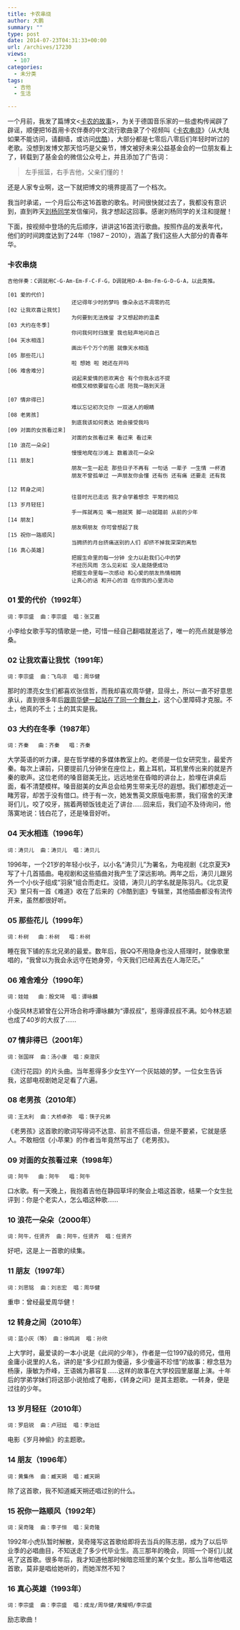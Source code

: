 ```yaml
---
title: 卡农串烧
author: 大鹏
summary: ""
type: post
date: 2014-07-23T04:31:33+00:00
url: /archives/17230
views:
  - 107
categories:
  - 未分类
tags:
  - 吉他
  - 生活

---
```

一个月前，我发了篇博文<[卡农的故事][1]>，为关于德国音乐家的一些虚构传闻辟了辟谣，顺便把16首用卡农伴奏的中文流行歌曲录了个视频叫《[卡农串烧][2]》（从大陆如果不能访问，请翻墙，或访问[优酷][3]），大部分都是七零后八零后们年轻时听过的老歌。没想到发博文那天恰巧是父亲节，博文被好未来公益基金会的一位朋友看上了，转载到了基金会的微信公众号上，并且添加了广告词：

> 左手摇篮，右手吉他，父亲们懂的！

还是人家专业啊，这一下就把博文的境界提高了一个档次。

我当时承诺，一个月后公布这16首歌的歌名。时间很快就过去了，我都没有意识到，直到昨天[刘杨同学][4]发信催问，我才想起这回事。感谢刘杨同学的关注和提醒！

下面，按视频中登场的先后顺序，讲讲这16首流行歌曲。按照作品的发表年代，他们的时间跨度达到了24年（1987 &#8211; 2010），涵盖了我们这些人大部分的青春年华。

### 卡农串烧

    吉他伴奏：C调就用C-G-Am-Em-F-C-F-G，D调就用D-A-Bm-Fm-G-D-G-A，以此类推。
    
    [01 爱的代价]
                        还记得年少时的梦吗 像朵永远不凋零的花
    [02 让我欢喜让我忧]
                        为何要到无法挽留 才又想起妳的温柔
    [03 大约在冬季]
                        你问我何时归故里 我也轻声地问自己
    [04 天水相连]
                        画出千个万个的圈 就像天水相连
    [05 那些花儿]
                        啦 想她 啦 她还在开吗
    [06 难舍难分]
                        说起来爱情的悲欢离合 有个你我永远不提
                        相偎又相依要留在心底 陪我一路到天涯
    
    [07 情非得已]
                        难以忘记初次见你 一双迷人的眼睛
    [08 老男孩]
                        到底我该如何表达 她会接受我吗
    [09 对面的女孩看过来]
                        对面的女孩看过来 看过来 看过来
    [10 浪花一朵朵]
                        慢慢地爬在沙滩上 数着浪花一朵朵
    [11 朋友]
                        朋友一生一起走 那些日子不再有 一句话 一辈子 一生情 一杯酒 
                        朋友不曾孤单过 一声朋友你会懂 还有伤 还有痛 还要走 还有我
    
    [12 转身之间]
                        往昔时光已走远 我才会学着想念 平常的相见
    [13 岁月轻狂]
                        手一挥就再见 嘴一翘就笑 脚一动就踏前 从前的少年
    [14 朋友]
                        朋友啊朋友 你可曾想起了我
    [15 祝你一路顺风]
                        当拥挤的月台挤痛送别的人们 却挤不掉我深深的离愁
    [16 真心英雄]
                        把握生命里的每一分钟 全力以赴我们心中的梦
                        不经历风雨 怎么见彩虹 没人能随便成功
                        把握生命里每一次感动 和心爱的朋友热情相拥
                        让真心的话 和开心的泪 在你我的心里流动
    

### 01 爱的代价（1992年）

    词：李宗盛  曲：李宗盛  唱：张艾嘉
    

小李给女歌手写的情歌是一绝，可惜一经自己翻唱就差远了，唯一的亮点就是够沧桑。

### 02 让我欢喜让我忧（1991年）

    词：李宗盛  曲：飞鸟凉  唱：周华健
    

那时的漂亮女生们都喜欢张信哲，而我却喜欢周华健，显得土，所以一直不好意思承认，直到很多年后[跟周华健一起站在了同一个舞台上][5]，这个心里障碍才克服。不土，他真的不土；土的其实是我。

### 03 大约在冬季（1987年）

    词：齐秦   曲：齐秦   唱：齐秦
    

大学英语的听力课，是在哲学楼的多媒体教室上的。老师是一位女研究生，最爱齐秦。每次上课前，只要提前几分钟坐在座位上，戴上耳机，耳机里传出来的就是齐秦的歌声。这位老师的嗓音甜美无比，远远地坐在昏暗的讲台上，脸埋在讲桌后面，看不清楚模样。嗓音甜美的女声总会给男生带来无尽的遐想。我们都想走近一睹芳容，却苦于没有借口。终于有一次，她发售英文原版电影票，我们宿舍的天津哥们儿，咬了咬牙，揣着两顿饭钱走近了讲台……回来后，我们迫不及待询问，他落寞地说：钱白花了，还是嗓音好听。

### 04 天水相连（1996年）

    词：涛贝儿  曲：涛贝儿  唱：涛贝儿
    

1996年，一个21岁的年轻小伙子，以小名“涛贝儿”为署名，为电视剧《北京夏天》写了十几首插曲。电视剧和这些插曲对我产生了深远影响。两年之后，涛贝儿跟另外一个小伙子组成“羽泉”组合而走红。没错，涛贝儿的学名就是陈羽凡。《北京夏天》里只有一首《难道》收在了后来的《冷酷到底》专辑里，其他插曲都没有流传开来，虽然都很好听。

### 05 那些花儿（1999年）

    词：朴树   曲：朴树   唱：朴树
    

睡在我下铺的东北兄弟的最爱。数年后，我QQ不用隐身也没人搭理时，就像歌里唱的，“我曾以为我会永远守在她身旁，今天我们已经离去在人海茫茫。”

### 06 难舍难分（1990年）

    词：娃娃   曲：殷文琦  唱：谭咏麟
    

小旋风林志颖曾在公开场合称呼谭咏麟为“谭叔叔”，惹得谭叔叔不满。如今林志颖也成了40岁的大叔了……

### 07 情非得已（2001年）

    词：张国祥  曲：汤小康  唱：庾澄庆
    

《流行花园》的片头曲。当年惹得多少女生YY一个灰姑娘的梦。一位女生告诉我，这部电视剧她足足看了六遍。

### 08 老男孩（2010年）

    词：王太利  曲：大桥卓弥  唱：筷子兄弟
    

《老男孩》这首歌的歌词写得词不达意、前言不搭后语，但是不要紧，它就是感人。不敢相信《小苹果》的作者当年竟然写出了《老男孩》。

### 09 对面的女孩看过来（1998年）

    词：阿牛   曲：阿牛   唱：阿牛
    

口水歌。有一天晚上，我抱着吉他在静园草坪的聚会上唱这首歌，结果一个女生批评到：你是个老实人，怎么唱这种歌……

### 10 浪花一朵朵（2000年）

    词：阿牛，任贤齐  曲：阿牛，任贤齐  唱：任贤齐
    

好吧，这是上一首歌的续集。

### 11 朋友（1997年）

    词：刘思铭  曲：刘志宏  唱：周华健
    

重申：曾经最爱周华健！

### 12 转身之间（2010年）

    词：蓝小灰（等） 曲：徐鸣涧  唱：孙欣
    

上大学时，最爱读的一本小说是《此间的少年》，作者是一位1997级的师兄，借用金庸小说里的人名，讲的是“多少红颜为傻逼，多少傻逼不珍惜”的故事：穆念慈为杨康，康敏为乔峰，王语嫣为慕容复……这样的故事在大学校园里屡屡上演。十年后的学弟学妹们将这部小说拍成了电影，《转身之间》是其主题歌。一转身，便是过往的少年。

### 13 岁月轻狂（2010年）

    词：罗启锐  曲：卢冠廷  唱：李治廷
    

电影《岁月神偷》的主题歌。

### 14 朋友（1996年）

    词：黄集伟  曲：臧天朔  唱：臧天朔
    

除了这首歌，我不知道臧天朔还唱过别的什么。

### 15 祝你一路顺风（1992年）

    词：吴奇隆  曲：李子恒  唱：吴奇隆
    

1992年小虎队暂时解散，吴奇隆写这首歌给即将去当兵的陈志朋，成为了以后毕业季的必唱曲目，不知送走了多少代毕业生。高三那年的晚会，同班一个哥们儿就吼了这首歌。很多年后，我才知道他那时候暗恋班里的某个女生。那么当年他唱这首歌，莫非是唱给她听的，而她浑然不知？

### 16 真心英雄（1993年）

    词：李宗盛  曲：李宗盛  唱：成龙/周华健/黄耀明/李宗盛
    

励志歌曲！

 [1]: http://dapengde.com/archives/17185
 [2]: http://www.youtube.com/embed/i1u_Rm_pVes?rel=0
 [3]: http://v.youku.com/v_show/id_XNzI2NjkxMzQ0.html
 [4]: http://yangliufr.com/
 [5]: https://www.youtube.com/watch?v=ZgjLbf8uDlA

